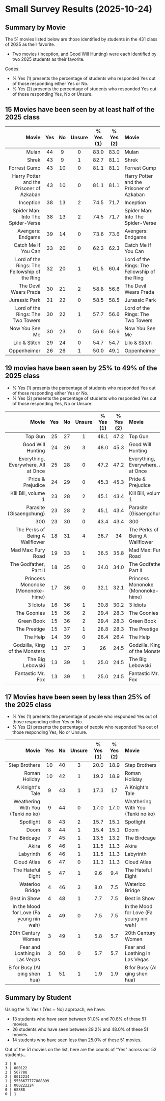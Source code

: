# Small Survey Results (2025-10-24)

## Summary by Movie

The 51 movies listed below are those identified by students in the 431 class of 2025 as their favorite.
  - Two movies (Inception, and Good Will Hunting) were each identified by two 2025 students as their favorite.

Codes:
  - % Yes (1) presents the percentage of students who responded Yes out of those responding either Yes or No.
  - % Yes (2) presents the percentage of students who responded Yes out of those responding Yes, No or Unsure.

## 15 Movies have been seen by at least half of the 2025 class

Movie | Yes | No | Unsure | % Yes <br> (1) | % Yes <br> (2) | Movie
--------------------------: | :----: | :----: | :----: | :--------: | :--------: | :--------------------------
Mulan | 44 | 9 | 0 | 83.0 | 83.0 | Mulan
Shrek | 43 | 9 | 1 | 82.7 | 81.1 | Shrek
Forrest Gump | 43 | 10 | 0 | 81.1 | 81.1 | Forrest Gump
Harry Potter and the Prisoner of Azkaban | 43 | 10 | 0 | 81.1 | 81.1 | Harry Potter and the Prisoner of Azkaban
Inception | 38 | 13 | 2 | 74.5 | 71.7 | Inception
Spider Man: Into The Spider-Verse | 38 | 13 | 2 | 74.5 | 71.7 | Spider Man: Into The Spider-Verse
Avengers: Endgame | 39 | 14 | 0 | 73.6 | 73.6 | Avengers: Endgame
Catch Me If You Can | 33 | 20 | 0 | 62.3 | 62.3 | Catch Me If You Can
Lord of the Rings: The Fellowship of the Ring | 32 | 20 | 1 | 61.5 | 60.4 | Lord of the Rings: The Fellowship of the Ring
The Devil Wears Prada | 30 | 21 | 2 | 58.8 | 56.6 | The Devil Wears Prada
Jurassic Park | 31 | 22 | 0 | 58.5 | 58.5 | Jurassic Park
Lord of the Rings: The Two Towers | 30 | 22 | 1 | 57.7 | 56.6 | Lord of the Rings: The Two Towers
Now You See Me | 30 | 23 | 0 | 56.6 | 56.6 | Now You See Me
Lilo & Stitch | 29 | 24 | 0 | 54.7 | 54.7 | Lilo & Stitch
Oppenheimer | 26 | 26 | 1 | 50.0 | 49.1 | Oppenheimer

## 19 movies have been seen by 25% to 49% of the 2025 class

- % Yes (1) presents the percentage of students who responded Yes out of those responding either Yes or No.
- % Yes (2) presents the percentage of students who responded Yes out of those responding Yes, No or Unsure.

Movie | Yes | No | Unsure | % Yes <br> (1) | % Yes <br> (2) | Movie
--------------------------: | :----: | :----: | :----: | :--------: | :--------: | :--------------------------
Top Gun | 25 | 27 | 1 | 48.1 | 47.2 | Top Gun
Good Will Hunting | 24 | 26 | 3 | 48.0 | 45.3 | Good Will Hunting
Everything, Everywhere, All at Once | 25 | 28 | 0 | 47.2 | 47.2 | Everything, Everywhere, All at Once
Pride & Prejudice | 24 | 29 | 0 | 45.3 | 45.3 | Pride & Prejudice
Kill Bill, volume 1 | 23 | 28 | 2 | 45.1 | 43.4 | Kill Bill, volume 1
Parasite (Gisaengchung) | 23 | 28 | 2 | 45.1 | 43.4 | Parasite (Gisaengchung)
300 | 23 | 30 | 0 | 43.4 | 43.4 | 300
The Perks of Being A Wallflower | 18 | 31 | 4 | 36.7 | 34 | The Perks of Being A Wallflower
Mad Max: Fury Road | 19 | 33 | 1 | 36.5 | 35.8 | Mad Max: Fury Road
The Godfather, Part II | 18 | 35 | 0 | 34.0 | 34.0 | The Godfather, Part II
Princess Mononoke (Mononoke-hime) | 17 | 36 | 0 | 32.1 | 32.1 | Princess Mononoke (Mononoke-hime)
3 Idiots | 16 | 36 | 1 | 30.8 | 30.2 | 3 Idiots
The Goonies | 15 | 36 | 2 | 29.4 | 28.3 | The Goonies
Green Book | 15 | 36 | 2 | 29.4 | 28.3 | Green Book
The Prestige | 15 | 37 | 1 | 28.8 | 28.3 | The Prestige
The Help | 14 | 39 | 0 | 26.4 | 26.4 | The Help
Godzilla, King of the Monsters | 13 | 37 | 3 | 26 | 24.5 | Godzilla, King of the Monsters
The Big Lebowski | 13 | 39 | 1 | 25.0 | 24.5 | The Big Lebowski
Fantastic Mr. Fox | 13 | 39 | 1 | 25.0 | 24.5 | Fantastic Mr. Fox

## 17 Movies have been seen by less than 25% of the 2025 class

- % Yes (1) presents the percentage of people who responded Yes out of those responding either Yes or No.
- % Yes (2) presents the percentage of people who responded Yes out of those responding Yes, No or Unsure.

Movie | Yes | No | Unsure | % Yes <br> (1) | % Yes <br> (2) | Movie
--------------------------: | :----: | :----: | :----: | :--------: | :--------: | :--------------------------
Step Brothers | 10 | 40 | 3 | 20.0 | 18.9 | Step Brothers
Roman Holiday | 10 | 42 | 1 | 19.2 | 18.9 | Roman Holiday
A Knight's Tale | 9 | 43 | 1 | 17.3 | 17 | A Knight's Tale
Weathering With You (Tenki no ko) | 9 | 44 | 0 | 17.0 | 17.0 | Weathering With You (Tenki no ko)
Spotlight | 8 | 43 | 2 | 15.7 | 15.1 | Spotlight
Doom | 8 | 44 | 1 | 15.4 | 15.1 | Doom
The Birdcage | 7 | 45 | 1 | 13.5 | 13.2 | The Birdcage
Akira | 6 | 46 | 1 | 11.5 | 11.3 | Akira
Labyrinth | 6 | 46 | 1 | 11.5 | 11.3 | Labyrinth
Cloud Atlas | 6 | 47 | 0 | 11.3 | 11.3 | Cloud Atlas
The Hateful Eight | 5 | 47 | 1 | 9.6 | 9.4 | The Hateful Eight
Waterloo Bridge | 4 | 46 | 3 | 8.0 | 7.5 | Waterloo Bridge
Best in Show | 4 | 48 | 1 | 7.7 | 7.5 | Best in Show
In the Mood for Love (Fa yeung nin wah) | 4 | 49 | 0 | 7.5 | 7.5 | In the Mood for Love (Fa yeung nin wah)
20th Century Women | 3 | 49 | 1 | 5.8 | 5.7 | 20th Century Women
Fear and Loathing in Las Vegas | 3 | 50 | 0 | 5.7 | 5.7 | Fear and Loathing in Las Vegas
B for Busy (Al qing shen hua) | 1 | 51 | 1 | 1.9 | 1.9 | B for Busy (Al qing shen hua)

## Summary by Student

Using the % Yes / (Yes + No) approach, we have:

- 13 students who have seen between 51.0% and 70.6% of these 51 movies.
- 26 students who have seen between 29.2% and 48.0% of these 51 movies.
- 14 students who have seen less than 25.0% of these 51 movies.

Out of the 51 movies on the list, here are the counts of "Yes" across our 53 students...

```
3 | 6
3 | 000122
2 | 567788
2 | 0012234
1 | 5556677777888899
1 | 000222224
0 | 68888
0 | 1
```

